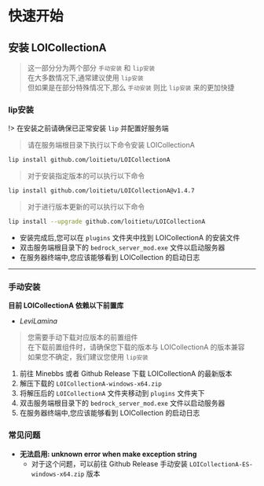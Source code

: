 # 快速开始

## 安装 LOICollectionA
> 这一部分分为两个部分 `手动安装` 和 `lip安装`  
> 在大多数情况下,通常建议使用 `lip安装`  
> 但如果是在部分特殊情况下,那么 `手动安装` 则比 `lip安装` 来的更加快捷

### lip安装
!> 在安装之前请确保已正常安装 `lip` 并配置好服务端
> 请在服务端根目录下执行以下命令安装 LOICollectionA
```bash
lip install github.com/loitietu/LOICollectionA
```

> 对于安装指定版本的可以执行以下命令
```bash
lip install github.com/loitietu/LOICollectionA@v1.4.7
```

> 对于进行版本更新的可以执行以下命令
```bash
lip install --upgrade github.com/loitietu/LOICollectionA
```

- 安装完成后,您可以在 `plugins` 文件夹中找到 LOICollectionA 的安装文件
- 双击服务端根目录下的 `bedrock_server_mod.exe` 文件以启动服务器
- 在服务器终端中,您应该能够看到 LOICollection 的启动日志

---

### 手动安装
**目前 LOICollectionA 依赖以下前置库**
 - *LeviLamina*

> 您需要手动下载对应版本的前置组件  
> 在下载前置组件时，请确保您下载的版本与 LOICollectionA 的版本兼容  
> 如果您不确定，我们建议您使用 `lip安装`

1. 前往 Minebbs 或者 Github Release 下载 LOICollectionA 的最新版本
2. 解压下载的 `LOICollectionA-windows-x64.zip`
3. 将解压后的 `LOICollectionA` 文件夹移动到 `plugins` 文件夹下
4. 双击服务端根目录下的 `bedrock_server_mod.exe` 文件以启动服务器
5. 在服务器终端中,您应该能够看到 LOICollection 的启动日志

### 常见问题
- **无法启用: unknown error when make exception string**
  - 对于这个问题，可以前往 Github Release 手动安装 `LOICollectionA-ES-windows-x64.zip` 版本
